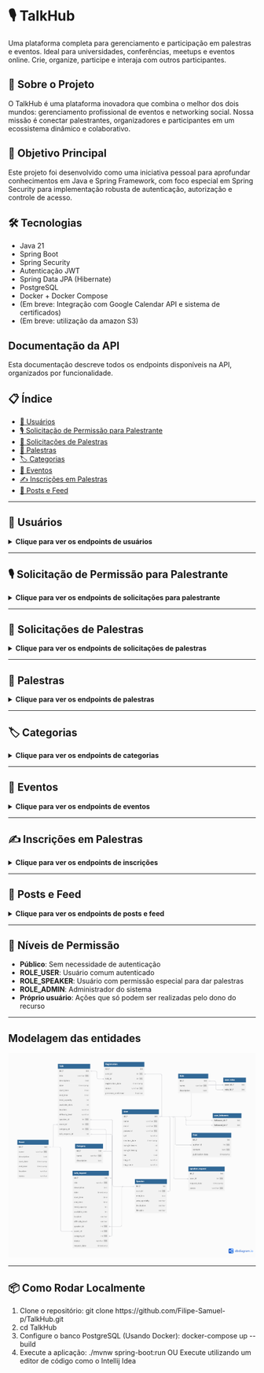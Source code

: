 # 🎙️ TalkHub

Uma plataforma completa para gerenciamento e participação em palestras e eventos. Ideal para universidades, conferências, meetups e eventos online. Crie, organize, participe e interaja com outros participantes.


## 🌟 Sobre o Projeto
O TalkHub é uma plataforma inovadora que combina o melhor dos dois mundos: gerenciamento profissional de eventos e networking social. Nossa missão é conectar palestrantes, organizadores e participantes em um ecossistema dinâmico e colaborativo.

## 🎯 Objetivo Principal

Este projeto foi desenvolvido como uma iniciativa pessoal para aprofundar conhecimentos em Java e Spring Framework, com foco especial em Spring Security para implementação robusta de autenticação, autorização e controle de acesso.

## 🛠️ Tecnologias

- Java 21
- Spring Boot
- Spring Security
- Autenticação JWT
- Spring Data JPA (Hibernate)
- PostgreSQL
- Docker + Docker Compose
- (Em breve: Integração com Google Calendar API e sistema de certificados)
- (Em breve: utilização da amazon S3)

## Documentação da API

Esta documentação descreve todos os endpoints disponíveis na API, organizados por funcionalidade.

## 📋 Índice

- [👤 Usuários](#-usuários)
- [🎙️ Solicitação de Permissão para Palestrante](#️-solicitação-de-permissão-para-palestrante)
- [📝 Solicitações de Palestras](#-solicitações-de-palestras)
- [🎤 Palestras](#-palestras)
- [🏷️ Categorias](#️-categorias)
- [📅 Eventos](#-eventos)
- [✍️ Inscrições em Palestras](#️-inscrições-em-palestras)
- [📱 Posts e Feed](#-posts-e-feed)

---

## 👤 Usuários

<details>
<summary><strong>Clique para ver os endpoints de usuários</strong></summary>

### Gerenciamento de Conta

| Método | Endpoint | Descrição | Permissão |
|--------|----------|-----------|-----------|
| `POST` | `/user` | Criar conta | Público |
| `GET` | `/users/me` | Acessar próprio perfil | ROLE_USER |
| `PUT` | `/users/me` | Atualizar dados próprios | ADMIN e Próprio Usuário |
| `DELETE` | `/users/me` | Deletar própria conta | ROLE_USER |

### Visualização de Perfis

| Método | Endpoint | Descrição | Permissão |
|--------|----------|-----------|-----------|
| `GET` | `/users/{userId}/profile/` | Ver detalhes de um usuário | ROLE_USER |
| `DELETE` | `/users/{userId}` | Deletar usuário | ADMIN |

### Sistema de Seguidores

| Método | Endpoint | Descrição | Permissão |
|--------|----------|-----------|-----------|
| `POST` | `/users/{userId}/follow` | Seguir outro usuário | Próprio usuário |
| `DELETE` | `/users/{userId}/unfollow` | Deixar de seguir usuário | Próprio usuário |
| `GET` | `/users/{userId}/followers` | Listar seguidores de um usuário | ROLE_USER, ADMIN |
| `GET` | `/users/me/following` | Listar quem o usuário logado segue | Próprio usuário |
| `GET` | `/users/me/followers` | Listar seguidores do usuário logado | Próprio usuário |


</details>

---

## 🎙️ Solicitação de Permissão para Palestrante

<details>
<summary><strong>Clique para ver os endpoints de solicitações para palestrante</strong></summary>

### Solicitações

| Método | Endpoint | Descrição | Permissão |
|--------|----------|-----------|-----------|
| `POST` | `/speaker-request` | Solicitar para virar palestrante | Usuário logado |
| `GET` | `/speaker-request` | Listar todas as solicitações | ADMIN |
| `PATCH` | `/speaker-request/{id}/approve` | Aprovar solicitação | ADMIN |
| `PATCH` | `/speaker-request/{id}/reject` | Rejeitar solicitação | ADMIN |

### Gerenciamento de Palestrantes

| Método | Endpoint | Descrição | Permissão |
|--------|----------|-----------|-----------|
| `PUT` | `/speaker` | Preencher dados adicionais do palestrante | ROLE_SPEAKER |
| `GET` | `/speaker/list` | Listar todos os palestrantes | ADMIN |

> **Nota:** Os endpoints manipulam a entidade `SpeakerRequest`, que está ligada ao `User`. Dados adicionais incluem bio, área de atuação, links, etc.

</details>

---

## 📝 Solicitações de Palestras

<details>
<summary><strong>Clique para ver os endpoints de solicitações de palestras</strong></summary>

| Método | Endpoint | Descrição | Permissão |
|--------|----------|-----------|-----------|
| `POST` | `/talk-requests` | Criar solicitação de palestra | ROLE_SPEAKER |
| `GET` | `/talk-requests/pending` | Listar solicitações pendentes | ADMIN |
| `POST` | `/talk-requests/{id}/approve` | Aprovar uma solicitação | ADMIN |
| `POST` | `/talk-requests/{id}/denied` | Rejeitar uma solicitação | ADMIN|

### Fluxo de Aprovação

1. **Criação**: Palestrante submete título, descrição, evento e categoria
2. **Status inicial**: `PENDING`
3. **Aprovação**: Admin aprova e cria uma `Talk` baseada na `TalkRequest`
4. **Rejeição**: Admin rejeita com motivo opcional

> **Importante:** `TalkRequest` é apenas um esboço da palestra. A entidade `Talk` só é criada após aprovação administrativa.

</details>

---

## 🎤 Palestras

<details>
<summary><strong>Clique para ver os endpoints de palestras</strong></summary>

| Método | Endpoint | Descrição | Permissão |
|--------|----------|-----------|-----------|
| `GET` | `/talks/{talkId}` | Ver detalhes da palestra | Público |
| `PATCH` | `/talks/{talkId}` | Atualizar palestra | Criador ou ADMIN |
| `DELETE` | `/talks/{talkId}` | Deletar palestra | Criador ou ADMIN |

> **Validação para exclusão:** Palestras só podem ser deletadas se não estiverem vinculadas a inscrições ou eventos em andamento.

</details>

---

## 🏷️ Categorias

<details>
<summary><strong>Clique para ver os endpoints de categorias</strong></summary>

| Método | Endpoint | Descrição | Permissão |
|--------|----------|-----------|-----------|
| `POST` | `/category` | Criar uma categoria | ADMIN |
| `GET` | `/category/list` | Listar todas as categorias | Público |
| `DELETE` | `/category/{categoryId}` | Deletar categoria | ADMIN |
| `GET` | `/category/{categoryId}/talks` | Listar palestras de uma categoria | Público |

> **Nota:** A exclusão de categorias com palestras associadas está em desenvolvimento para implementar validações adequadas.

</details>

---

## 📅 Eventos

<details>
<summary><strong>Clique para ver os endpoints de eventos</strong></summary>

| Método | Endpoint | Descrição | Permissão |
|--------|----------|-----------|-----------|
| `POST` | `/events` | Criar evento | ADMIN |
| `GET` | `/events/{eventId}` | Ver detalhes do evento | Público |
| `GET` | `/events` | Listar todos os eventos | Público |

> **Nota:** O back-end retorna automaticamente os dados das palestras relacionadas ao evento nas consultas de detalhes.

</details>

---

## ✍️ Inscrições em Palestras

<details>
<summary><strong>Clique para ver os endpoints de inscrições</strong></summary>

### Gerenciamento de Inscrições

| Método | Endpoint | Descrição | Permissão |
|--------|----------|-----------|-----------|
| `POST` | `/talks/{talkId}/register` | Inscrever-se em palestra | ROLE_USER |
| `DELETE` | `/registrations/{registerId}/unregister` | Cancelar inscrição | Próprio usuário |
| `PATCH` | `/registrations/{registerId}/confirm` | Confirmar presença | Próprio usuário |

### Consultas

| Método | Endpoint | Descrição | Permissão |
|--------|----------|-----------|-----------|
| `GET` | `/registrations/{registerId}` | Ver detalhes da inscrição | Próprio usuário |
| `GET` | `/users/{userId}/registrations` | Listar inscrições de um usuário | Próprio usuário e ADMIN |

> **Importante:** O cancelamento de inscrição não remove o registro do banco de dados, mantendo o histórico para relatórios e controles internos.

</details>

---

## 📱 Posts e Feed

<details>
<summary><strong>Clique para ver os endpoints de posts e feed</strong></summary>

| Método | Endpoint | Descrição | Permissão |
|--------|----------|-----------|-----------|
| `POST` | `/feed` | Criar post | Usuário logado |
| `GET` | `/feed` | Visualizar feed principal | ROLE_USER, ADMIN, Palestrante |
| `GET` | `/users/{userId}/posts` | Listar posts de usuário específico | ROLE_USER |
| `DELETE` | `/users/me/posts/{postId}` | Apagar post | Dono ou Admin |

### Características do Feed

- **Ordenação**: Posts são exibidos do mais recente para o mais antigo
- **Conteúdo**: Mostra posts de usuários diversos de forma aleatória
- **Acesso**: Disponível para usuários autenticados com diferentes roles

</details>

---

## 🔐 Níveis de Permissão

- **Público**: Sem necessidade de autenticação
- **ROLE_USER**: Usuário comum autenticado
- **ROLE_SPEAKER**: Usuário com permissão especial para dar palestras
- **ROLE_ADMIN**: Administrador do sistema
- **Próprio usuário**: Ações que só podem ser realizadas pelo dono do recurso

---


## Modelagem das entidades

<img src="images/modelagemDoBanco.png" alt="Modelagem do banco">

---

## 📦 Como Rodar Localmente

<ol>
    <li>Clone o repositório: git clone https://github.com/Filipe-Samuel-p/TalkHub.git</li>
    <li>cd TalkHub</li>
    <li>Configure o banco PostgreSQL (Usando Docker): docker-compose up --build</li>
    <li>Execute a aplicação: ./mvnw spring-boot:run OU Execute utilizando um editor de código como o Intellij Idea</li>
</ol>

